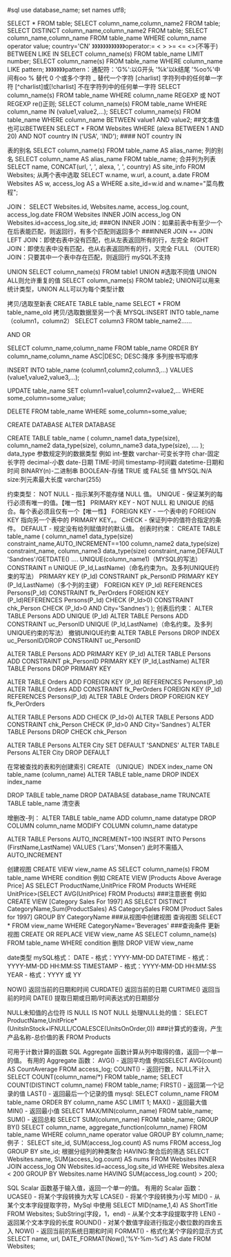 #sql
use database_name;
set names utf8;

SELECT * FROM table;
SELECT column_name,column_name2 FROM table;
SELECT DISTINCT column_name,column_name2 FROM table;
SELECT column_name,column_name
FROM table_name
WHERE column_name operator value; country='CN'
》》》》》》》》》》》》operator:= < > >= <= <>(不等于) BETWEEN LIKE IN
SELECT column_name(s)
FROM table_name
LIMIT number;
SELECT column_name(s)
FROM table_name
WHERE column_name LIKE pattern;
》》》》》》》pattern：通配符：'G%':以G开头 '%k'以k结尾 '%oo%'中间有oo
    %	替代 0 个或多个字符
    _	替代一个字符
    [charlist]	字符列中的任何单一字符
    [^charlist]或[!charlist]	不在字符列中的任何单一字符
SELECT column_name(s)
FROM table_name
WHERE column_name REGEXP 或 NOT REGEXP re()正则;
SELECT column_name(s)
FROM table_name
WHERE column_name IN (value1,value2,...);
SELECT column_name(s)
FROM table_name
WHERE column_name BETWEEN value1 AND value2; ##文本值也可以BETWEEN
SELECT * FROM Websites
WHERE (alexa BETWEEN 1 AND 20)
AND NOT country IN ('USA', 'IND'); #### NOT country IN

表的别名
SELECT column_name(s)
FROM table_name AS alias_name;
列的别名
SELECT column_name AS alias_name
FROM table_name;
合并列为列表
SELECT name, CONCAT(url, ', ', alexa, ', ', country) AS site_info
FROM Websites;
从两个表中选取
SELECT w.name, w.url, a.count, a.date
FROM Websites AS w, access_log AS a
WHERE a.site_id=w.id and w.name="菜鸟教程";

JOIN：
SELECT Websites.id, Websites.name, access_log.count, access_log.date
FROM Websites
INNER JOIN access_log
ON Websites.id=access_log.site_id; ###ON
INNER JOIN：如果前表中有至少一个在后表能匹配，则返回行，有多个匹配则返回多个 ###INNER JOIN == JOIN
LEFT JOIN：即使右表中没有匹配，也从左表返回所有的行，左完全
RIGHT JOIN：即使左表中没有匹配，也从右表返回所有的行，又完全
FULL （OUTER）JOIN：只要其中一个表中存在匹配，则返回行 mySQL不支持

UNION
SELECT column_name(s) FROM table1
UNION #选取不同值 UNION ALL则允许重复的值
SELECT column_name(s) FROM table2;
UNION可以用来统计类型，UNION ALL可以为每个类型计数

拷贝/选取至新表
CREATE TABLE table_name SELECT * FROM table_name_old
拷贝/选取数据至另一个表
MYSQL:INSERT INTO table_name（column1，column2） SELECT column3 FROM table_name2……

AND OR

SELECT column_name,column_name
FROM table_name
ORDER BY column_name,column_name ASC|DESC; DESC:降序
多列按书写顺序

INSERT INTO table_name (column1,column2,column3,...)
VALUES (value1,value2,value3,...);

UPDATE table_name
SET column1=value1,column2=value2,...
WHERE some_column=some_value;

DELETE FROM table_name
WHERE some_column=some_value;

CREATE DATABASE
ALTER DATABASE

CREATE TABLE table_name
(
column_name1 data_type(size),
column_name2 data_type(size),
column_name3 data_type(size),
....
);
data_type 参数规定列的数据类型
例如
int-整数 varchar-可变长字符 char-固定长字符 decimal-小数 date-日期 TIME-时间 timestamp-时间戳 datetime-日期和时间
BINARY(n)-二进制串 BOOLEAN-存储 TRUE 或 FALSE 值 MYSQL:N/A
size:列元素最大长度 varchar(255)

约束类型：
NOT NULL - 指示某列不能存储 NULL 值。
UNIQUE - 保证某列的每行必须有唯一的值。【唯一性】
PRIMARY KEY - NOT NULL 和 UNIQUE 的结合。每个表必须且仅有一个【唯一性】
FOREIGN KEY - 一个表中的 FOREIGN KEY 指向另一个表中的 PRIMARY KEY。。
CHECK - 保证列中的值符合指定的条件。
DEFAULT - 规定没有给列赋值时的默认值。
创表时约束：
CREATE TABLE table_name
(
column_name1 data_type(size) constraint_name,AUTO_INCREMENT==100
column_name2 data_type(size) constraint_name,
column_name3 data_type(size) constraint_name,DEFAULT 'Sandnes'/GETDATE()
....
UNIQUE(column_name1)（MYSQL的写法）
CONSTRAINT n UNIQUE (P_Id,LastName)（命名约束为n。及多列UNIQUE约束的写法）
PRIMARY KEY (P_Id)
CONSTRAINT pk_PersonID PRIMARY KEY (P_Id,LastName)（多个列的主键）
FOREIGN KEY (P_Id) REFERENCES Persons(P_Id)
CONSTRAINT fk_PerOrders FOREIGN KEY (P_Id)REFERENCES Persons(P_Id)
CHECK (P_Id>0)
CONSTRAINT chk_Person CHECK (P_Id>0 AND City='Sandnes')
);
创表后约束：
ALTER TABLE Persons
ADD UNIQUE (P_Id)
ALTER TABLE Persons
ADD CONSTRAINT uc_PersonID UNIQUE (P_Id,LastName)（命名约束。及多列UNIQUE约束的写法）
撤销UNIQUE约束
ALTER TABLE Persons
DROP INDEX uc_PersonID/DROP CONSTRAINT uc_PersonID

ALTER TABLE Persons
ADD PRIMARY KEY (P_Id)
ALTER TABLE Persons
ADD CONSTRAINT pk_PersonID PRIMARY KEY (P_Id,LastName)
ALTER TABLE Persons
DROP PRIMARY KEY

ALTER TABLE Orders
ADD FOREIGN KEY (P_Id)
REFERENCES Persons(P_Id)
ALTER TABLE Orders
ADD CONSTRAINT fk_PerOrders
FOREIGN KEY (P_Id)
REFERENCES Persons(P_Id)
ALTER TABLE Orders
DROP FOREIGN KEY fk_PerOrders

ALTER TABLE Persons
ADD CHECK (P_Id>0)
ALTER TABLE Persons
ADD CONSTRAINT chk_Person CHECK (P_Id>0 AND City='Sandnes')
ALTER TABLE Persons
DROP CHECK chk_Person

ALTER TABLE Persons
ALTER City SET DEFAULT 'SANDNES'
ALTER TABLE Persons
ALTER City DROP DEFAULT

在常被查找的表和列创建索引
CREATE （UNIQUE）INDEX index_name
ON table_name (column_name)
ALTER TABLE table_name DROP INDEX index_name

DROP TABLE table_name
DROP DATABASE database_name
TRUNCATE TABLE table_name 清空表

增删改-列：
ALTER TABLE table_name
ADD column_name datatype
DROP COLUMN column_name
MODIFY COLUMN column_name datatype

ALTER TABLE Persons AUTO_INCREMENT=100
INSERT INTO Persons (FirstName,LastName)
VALUES ('Lars','Monsen') 此时不需插入AUTO_INCREMENT

创建视图
CREATE VIEW view_name AS
SELECT column_name(s)
FROM table_name
WHERE condition
例如
CREATE VIEW [Products Above Average Price] AS
SELECT ProductName,UnitPrice
FROM Products
WHERE UnitPrice>(SELECT AVG(UnitPrice) FROM Products) ###注意嵌套
例如
CREATE VIEW [Category Sales For 1997] AS
SELECT DISTINCT CategoryName,Sum(ProductSales) AS CategorySales
FROM [Product Sales for 1997]
GROUP BY CategoryName ###从视图中创建视图
查询视图
SELECT * FROM view_name
WHERE CategoryName='Beverages' ###查询条件
更新视图
CREATE OR REPLACE VIEW view_name AS
SELECT column_name(s)
FROM table_name
WHERE condition
删除
DROP VIEW view_name

date类型
mySQL格式：
DATE - 格式：YYYY-MM-DD
DATETIME - 格式：YYYY-MM-DD HH:MM:SS
TIMESTAMP - 格式：YYYY-MM-DD HH:MM:SS
YEAR - 格式：YYYY 或 YY

NOW()	返回当前的日期和时间
CURDATE()	返回当前的日期
CURTIME()	返回当前的时间
DATE()	提取日期或日期/时间表达式的日期部分

NULL未知值的占位符
IS NULL IS NOT NULL
处理NULL处的值：
SELECT ProductName,UnitPrice*(UnitsInStock+IFNULL/COALESCE(UnitsOnOrder,0)) ###计算式的查询，产生产品名称-总价值的表
FROM Products


可用于计数计算的函数
SQL Aggregate 函数计算从列中取得的值，返回一个单一的值。
有用的 Aggregate 函数：
AVG() - 返回平均值
例如SELECT AVG(count) AS CountAverage FROM access_log;
COUNT() - 返回行数，NULL不计入
SELECT COUNT(column_name/*) FROM table_name;
SELECT COUNT(DISTINCT column_name) FROM table_name;
FIRST() - 返回第一个记录的值
LAST() - 返回最后一个记录的值
mysql:
SELECT column_name FROM table_name
ORDER BY column_name ASC
LIMIT 1;
MAX() - 返回最大值
MIN() - 返回最小值
SELECT MAX/MIN(column_name) FROM table_name;
SUM() - 返回总和
SELECT SUM(column_name) FROM table_name;
GROUP BY()
SELECT column_name, aggregate_function(column_name)
FROM table_name
WHERE column_name operator value
GROUP BY column_name;
例子：
SELECT site_id, SUM(access_log.count) AS nums
FROM access_log GROUP BY site_id;
根据分组列的种类聚合
HAVING:聚合后的筛选
SELECT Websites.name, SUM(access_log.count) AS nums FROM Websites
INNER JOIN access_log
ON Websites.id=access_log.site_id
WHERE Websites.alexa < 200
GROUP BY Websites.name
HAVING SUM(access_log.count) > 200;

SQL Scalar 函数基于输入值，返回一个单一的值。
有用的 Scalar 函数：
UCASE() - 将某个字段转换为大写
LCASE() - 将某个字段转换为小写
MID() - 从某个文本字段提取字符，MySql 中使用
SELECT MID(name,1,4) AS ShortTitle
FROM Websites;
SubString(字段，1，end) - 从某个文本字段提取字符
LEN() - 返回某个文本字段的长度
ROUND() - 对某个数值字段进行指定小数位数的四舍五入
NOW() - 返回当前的系统日期和时间
FORMAT() - 格式化某个字段的显示方式
SELECT name, url, DATE_FORMAT(Now(),'%Y-%m-%d') AS date
FROM Websites;